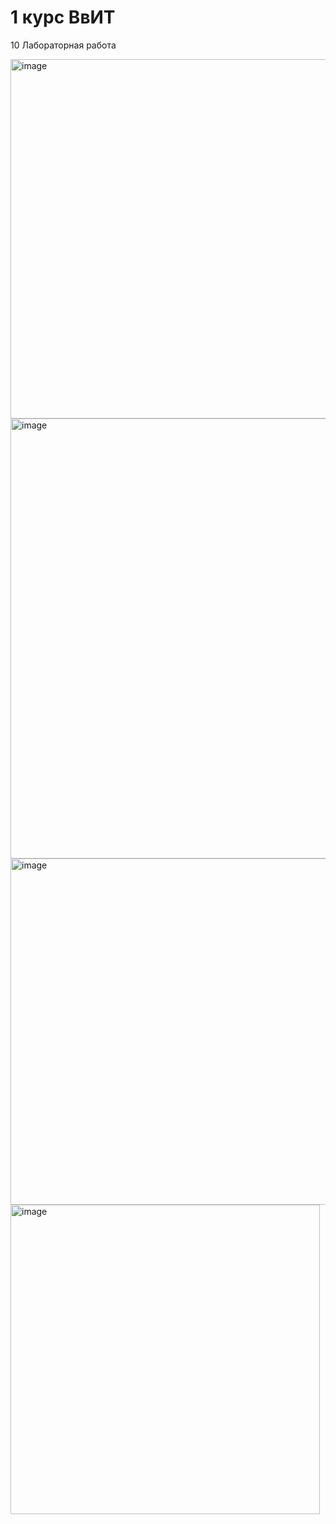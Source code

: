 # 1 курс ВвИТ
10 Лабораторная работа

<img width="575" alt="image" src="https://github.com/user-attachments/assets/2c9b41a9-3e92-4ab1-9f78-b68b1e29800f" />


<img width="704" alt="image" src="https://github.com/user-attachments/assets/d31de9e2-e630-496e-b757-1b32c0f4e466" />


<img width="554" alt="image" src="https://github.com/user-attachments/assets/843ace73-df48-4b3c-b0bc-1c04a587c6ed" />


<img width="495" alt="image" src="https://github.com/user-attachments/assets/9c6e11ca-d2b9-43f1-aa3b-6016aa087119" />




